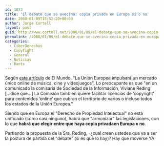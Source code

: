 ```yaml
---
id: 1073
title: 'El debate que se avecina: copia privada en Europa sí­ o no'
date: 2008-01-09T15:52:20+00:00
author: Jorge Cortell
layout: post
guid: http://www.cortell.net/2008/01/09/el-debate-que-se-avecina-copia-privada-en-europa-si-o-no/
permalink: /2008/01/09/el-debate-que-se-avecina-copia-privada-en-europa-si-o-no/
categories:
  - CiberDerechos
  - Copyfight
  - General
  - Noticias
  - Rants
---
```

Según <a target="_blank" title="Artí­culo El Mundo" href="http://www.elmundo.es/navegante/2008/01/03/tecnologia/1199396718.html">este artí­culo</a> de El Mundo, "La Unión Europea impulsará un mercado único online de música, cine y videojuegos". Lo preocupante es que "en un comunicado la comisaria de Sociedad de la Información, Viviane Reding [...dice que...] La Comisión también quiere facilitar licencias de ‘copyright‘ para contenidos ‘online‘ que cubran el territorio de varios o incluso todos los estados de la Unión Europea."

Siendo que en Europa el "Derecho de Propiedad Intelectual" no está unificado (como casi ninguno), habrá que "armonizar" las legislaciones, con lo que **habrá que elegir entre que haya copia privadaen Europa o no**.

Partiendo la propuesta de la Sra. Reding, -¿cual creen ustedes que va a ser la postura de partida del "debate" (si es que lo hay)? Hay que moverse YA.